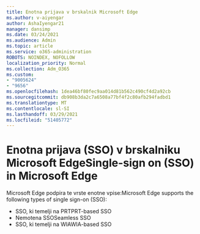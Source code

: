 ```yaml
---
title: Enotna prijava v brskalnik Microsoft Edge
ms.author: v-aiyengar
author: AshaIyengar21
manager: dansimp
ms.date: 03/24/2021
ms.audience: Admin
ms.topic: article
ms.service: o365-administration
ROBOTS: NOINDEX, NOFOLLOW
localization_priority: Normal
ms.collection: Adm_O365
ms.custom:
- "9005624"
- "9656"
ms.openlocfilehash: 1dea46bf80fec9aa014d81b562c490cf4d2a92cb
ms.sourcegitcommit: db908b3da2c7a6508a77bf4f2c80afb294fadbd1
ms.translationtype: MT
ms.contentlocale: sl-SI
ms.lasthandoff: 03/29/2021
ms.locfileid: "51405772"
---
```

# <a name="single-sign-on-sso-in-microsoft-edge"></a><span data-ttu-id="51db0-102">Enotna prijava (SSO) v brskalniku Microsoft Edge</span><span class="sxs-lookup"><span data-stu-id="51db0-102">Single-sign on (SSO) in Microsoft Edge</span></span>

<span data-ttu-id="51db0-103">Microsoft Edge podpira te vrste enotne vpise:</span><span class="sxs-lookup"><span data-stu-id="51db0-103">Microsoft Edge supports the following types of single sign-on (SSO):</span></span>
- <span data-ttu-id="51db0-104">SSO, ki temelji na PRT</span><span class="sxs-lookup"><span data-stu-id="51db0-104">PRT-based SSO</span></span>
- <span data-ttu-id="51db0-105">Nemotena SSO</span><span class="sxs-lookup"><span data-stu-id="51db0-105">Seamless SSO</span></span>
- <span data-ttu-id="51db0-106">SSO, ki temelji na WIA</span><span class="sxs-lookup"><span data-stu-id="51db0-106">WIA-based SSO</span></span>
